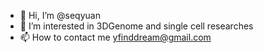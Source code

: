 - 👋 Hi, I’m @seqyuan
- 👀 I’m interested in 3DGenome and single cell researches
- 📫 How to contact me yfinddream@gmail.com

<!---
seqyuan/seqyuan is a ✨ special ✨ repository because its `README.md` (this file) appears on your GitHub profile.
You can click the Preview link to take a look at your changes.
--->
